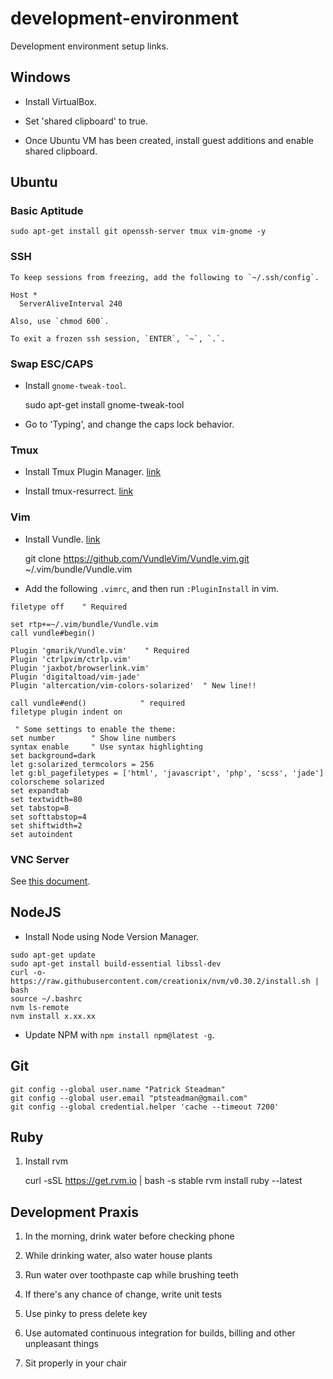 # development-environment
Development environment setup links.

## Windows

- Install VirtualBox.

- Set 'shared clipboard' to true.

- Once Ubuntu VM has been created, install guest additions and enable shared
  clipboard.

## Ubuntu  

### Basic Aptitude

    sudo apt-get install git openssh-server tmux vim-gnome -y

### SSH


    To keep sessions from freezing, add the following to `~/.ssh/config`.
  
    Host *
      ServerAliveInterval 240

    Also, use `chmod 600`.

    To exit a frozen ssh session, `ENTER`, `~`, `.`.

### Swap ESC/CAPS

- Install `gnome-tweak-tool`.
    
    sudo apt-get install gnome-tweak-tool

- Go to 'Typing', and change the caps lock behavior.

### Tmux

- Install Tmux Plugin Manager.  [link](https://github.com/tmux-plugins/tpm)

- Install tmux-resurrect.  [link](https://github.com/tmux-plugins/tmux-resurrect)

### Vim

- Install Vundle. [link](https://github.com/VundleVim/Vundle.vim)

    git clone https://github.com/VundleVim/Vundle.vim.git ~/.vim/bundle/Vundle.vim

- Add the following `.vimrc`, and then run `:PluginInstall` in vim.

```
filetype off    " Required

set rtp+=~/.vim/bundle/Vundle.vim
call vundle#begin()

Plugin 'gmarik/Vundle.vim'    " Required
Plugin 'ctrlpvim/ctrlp.vim'
Plugin 'jaxbot/browserlink.vim'
Plugin 'digitaltoad/vim-jade'
Plugin 'altercation/vim-colors-solarized'  " New line!!

call vundle#end()            " required
filetype plugin indent on

 " Some settings to enable the theme:
set number        " Show line numbers
syntax enable     " Use syntax highlighting
set background=dark
let g:solarized_termcolors = 256
let g:bl_pagefiletypes = ['html', 'javascript', 'php', 'scss', 'jade']
colorscheme solarized
set expandtab
set textwidth=80
set tabstop=8
set softtabstop=4
set shiftwidth=2
set autoindent
```

### VNC Server 

See [this
document](https://www.digitalocean.com/community/tutorials/how-to-install-and-configure-vnc-on-ubuntu-14-04).

## NodeJS

- Install Node using Node Version Manager.

```
sudo apt-get update
sudo apt-get install build-essential libssl-dev
curl -o- https://raw.githubusercontent.com/creationix/nvm/v0.30.2/install.sh | bash
source ~/.bashrc
nvm ls-remote
nvm install x.xx.xx
```

- Update NPM with `npm install npm@latest -g`.

## Git

```
git config --global user.name "Patrick Steadman"
git config --global user.email "ptsteadman@gmail.com"
git config --global credential.helper 'cache --timeout 7200'
```

## Ruby

1. Install rvm

    curl -sSL https://get.rvm.io | bash -s stable
    rvm install ruby --latest

## Development Praxis

1. In the morning, drink water before checking phone

2. While drinking water, also water house plants 

3. Run water over toothpaste cap while brushing teeth

4. If there's any chance of change, write unit tests 

5. Use pinky to press delete key

6. Use automated continuous integration for builds, billing and other unpleasant
   things

7. Sit properly in your chair
